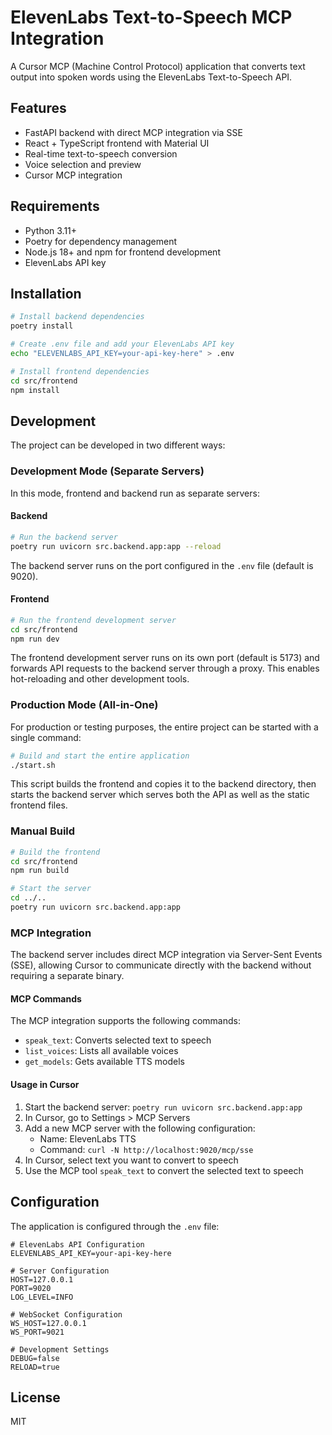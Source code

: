 # ElevenLabs Text-to-Speech MCP Integration

A Cursor MCP (Machine Control Protocol) application that converts text output into spoken words using the ElevenLabs Text-to-Speech API.

## Features

- FastAPI backend with direct MCP integration via SSE
- React + TypeScript frontend with Material UI
- Real-time text-to-speech conversion
- Voice selection and preview
- Cursor MCP integration

## Requirements

- Python 3.11+
- Poetry for dependency management
- Node.js 18+ and npm for frontend development
- ElevenLabs API key

## Installation

```bash
# Install backend dependencies
poetry install

# Create .env file and add your ElevenLabs API key
echo "ELEVENLABS_API_KEY=your-api-key-here" > .env

# Install frontend dependencies
cd src/frontend
npm install
```

## Development

The project can be developed in two different ways:

### Development Mode (Separate Servers)

In this mode, frontend and backend run as separate servers:

#### Backend

```bash
# Run the backend server
poetry run uvicorn src.backend.app:app --reload
```

The backend server runs on the port configured in the `.env` file (default is 9020).

#### Frontend

```bash
# Run the frontend development server
cd src/frontend
npm run dev
```

The frontend development server runs on its own port (default is 5173) and forwards API requests to the backend server through a proxy. This enables hot-reloading and other development tools.

### Production Mode (All-in-One)

For production or testing purposes, the entire project can be started with a single command:

```bash
# Build and start the entire application
./start.sh
```

This script builds the frontend and copies it to the backend directory, then starts the backend server which serves both the API as well as the static frontend files.

### Manual Build

```bash
# Build the frontend
cd src/frontend
npm run build

# Start the server
cd ../..
poetry run uvicorn src.backend.app:app
```

### MCP Integration

The backend server includes direct MCP integration via Server-Sent Events (SSE), allowing Cursor to communicate directly with the backend without requiring a separate binary.

#### MCP Commands

The MCP integration supports the following commands:

- `speak_text`: Converts selected text to speech
- `list_voices`: Lists all available voices
- `get_models`: Gets available TTS models

#### Usage in Cursor

1. Start the backend server: `poetry run uvicorn src.backend.app:app`
2. In Cursor, go to Settings > MCP Servers
3. Add a new MCP server with the following configuration:
   - Name: ElevenLabs TTS
   - Command: `curl -N http://localhost:9020/mcp/sse`
4. In Cursor, select text you want to convert to speech
5. Use the MCP tool `speak_text` to convert the selected text to speech

## Configuration

The application is configured through the `.env` file:

```
# ElevenLabs API Configuration
ELEVENLABS_API_KEY=your-api-key-here

# Server Configuration
HOST=127.0.0.1
PORT=9020
LOG_LEVEL=INFO

# WebSocket Configuration
WS_HOST=127.0.0.1
WS_PORT=9021

# Development Settings
DEBUG=false
RELOAD=true
```

## License

MIT 